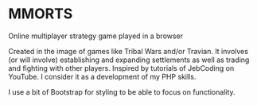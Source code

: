 # MMORTS
Online multiplayer strategy game played in a browser

Created in the image of games like Tribal Wars and/or Travian. It involves (or will involve) establishing and expanding settlements as well as trading and fighting with other players.
Inspired by tutorials of JebCoding on YouTube. I consider it as a development of my PHP skills.

I use a bit of Bootstrap for styling to be able to focus on functionality.
